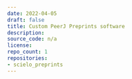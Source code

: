 ```yaml
---
date: 2022-04-05
draft: false
title: Custom PeerJ Preprints software
description:
source_code: n/a
license:
repo_count: 1
repositories:
- scielo_preprints
---
```




